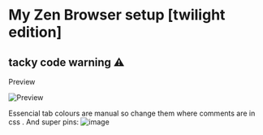 # My Zen Browser setup [twilight edition]
## tacky code warning ⚠️

Preview

![Preview](BbbZki9Kho.png)

Essencial tab colours are manual so change them where comments are in css .
And super pins:
![image](https://github.com/user-attachments/assets/8244c281-a16f-43ea-a3f6-27acaf939099)
